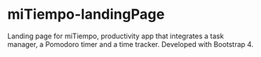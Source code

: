 # miTiempo-landingPage
Landing page for miTiempo, productivity app that integrates a task manager, a Pomodoro timer and a time tracker. Developed with Bootstrap 4.
